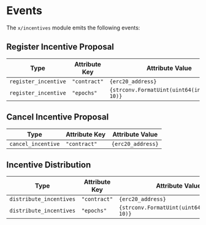 <!--
order: 6
-->

# Events

The `x/incentives` module emits the following events:

## Register Incentive Proposal

| Type                 | Attribute Key | Attribute Value                                |
| -------------------- | ------------ | --------------------------------------------- |
| `register_incentive` | `"contract"` | `{erc20_address}`                             |
| `register_incentive` | `"epochs"`   | `{strconv.FormatUint(uint64(in.Epochs), 10)}` |

## Cancel Incentive Proposal

| Type               | Attribute Key | Attribute Value    |
| ------------------ | ------------ | ----------------- |
| `cancel_incentive` | `"contract"` | `{erc20_address}` |

## Incentive Distribution

| Type                    | Attribute Key | Attribute Value                                |
| ----------------------- | ------------ | --------------------------------------------- |
| `distribute_incentives` | `"contract"` | `{erc20_address}`                             |
| `distribute_incentives` | `"epochs"`   | `{strconv.FormatUint(uint64(in.Epochs), 10)}` |
